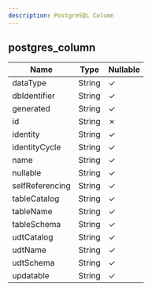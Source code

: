 ```yaml
---
description: PostgreSQL Column
---
```

postgres_column
---------------

| **Name**        | **Type** | **Nullable** |
| --------------- | -------- | ------------ |
| dataType        | String   | &check;      |
| dbIdentifier    | String   | &check;      |
| generated       | String   | &check;      |
| id              | String   | &cross;      |
| identity        | String   | &check;      |
| identityCycle   | String   | &check;      |
| name            | String   | &check;      |
| nullable        | String   | &check;      |
| selfReferencing | String   | &check;      |
| tableCatalog    | String   | &check;      |
| tableName       | String   | &check;      |
| tableSchema     | String   | &check;      |
| udtCatalog      | String   | &check;      |
| udtName         | String   | &check;      |
| udtSchema       | String   | &check;      |
| updatable       | String   | &check;      |
